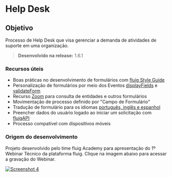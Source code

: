 # Help Desk

Objetivo
----
Processo de Help Desk que visa gerenciar a demanda de atividades de suporte em uma organização.

> **Desenvolvido na release:** 1.6.1

### Recursos úteis

* Boas práticas no desenvolvimento de formulários com [fluig Style Guide](http://style.fluig.com/)
* Personalização de formulários por meio dos Eventos [displayFields](http://tdn.totvs.com/pages/viewpage.action?pageId=270924158#EventosdeFormulário-displayFields) e [validateForm](http://tdn.totvs.com/pages/viewpage.action?pageId=270924158#EventosdeFormulário-validateForm)
* Recurso [Zoom](http://tdn.totvs.com/pages/viewpage.action?pageId=75270483#DesenvolvimentodeFormulários-Zoom) para consulta de entidades e outros formulários
* Movimentação de processo definido por "Campo de Formulário"
* Tradução de formulário para os idiomas [português, inglês e espanhol](http://tdn.totvs.com/pages/viewpage.action?pageId=75270483#DesenvolvimentodeFormulários-Traduçãodeformulários)
* Preencher dados do usuário logado ao iniciar um solicitação com [fluigAPI](http://tdn.totvs.com/pages/viewpage.action?pageId=198934765#ConsumodeServiçosnaAPIPúblicaenoComponenteSDK-ConsumindoumServiçodoComponenteSDKapartirdeEventosdeJavaScript)
* Processo compatível com dispositivos móveis

### Origem do desenvolvimento

Projeto desenvolvido pelo time fluig Academy para apresentação do 1º Webinar Técnico da plataforma fluig. 
Clique na imagem abaixo para acessar a gravação do Webinar. 

<a href="http://lp.fluig.com/fluig-webinar-terceira-plataforma" target="_blank">
  <img src="https://www.fluig.com/assets/uploads/contents/thumb/thumb_terceira_plataforma-1497398972.jpg" alt="Screenshot 4">
</a>
 
